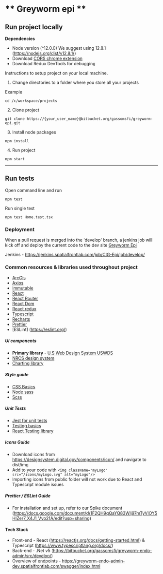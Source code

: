 # ** Greyworm epi **

## Run project locally

**Dependencies**

- Node version (^12.0.0) We suggest using 12.8.1 (https://nodejs.org/dist/v12.8.1/)
- Download [CORS chrome extension](https://chrome.google.com/webstore/detail/allow-cors-access-control/lhobafahddgcelffkeicbaginigeejlf?hl=en)
- Download Redux DevTools for debugging

Instructions to setup project on your local machine.

1. Change directories to a folder where you store all your projects

Example

```
cd /c/workspace/projects
```

2. Clone project

```
git clone https://{your_user_name}@bitbucket.org/gassomsfi/greyworm-epi.git
```

3. Install node packages

```
npm install
```

4. Run project

```
npm start
```

---

## Run tests

Open command line and run

```
npm test
```

Run single test

```
npm test Home.test.tsx
```

### Deployment

When a pull request is merged into the 'develop' branch, a jenkins job will kick off and deploy the current code to the dev site [Greyworm Epi](https://greyworm-epi-dev.spatialfrontlab.com/)

Jenkins - https://jenkins.spatialfrontlab.com/job/CIG-Epi/job/develop/

### Common resources & libraries used throughout project

- [ArcGis](https://developers.arcgis.com/javascript/latest/)
- [Axios](https://www.npmjs.com/package/axios)
- [Immutable](https://immutable-js.github.io/immutable-js/)
- [React](https://reactjs.org/docs/getting-started.html)
- [React Router](https://reactrouter.com/web/guides/quick-start)
- [React Dom](https://reactjs.org/docs/react-dom.html)
- [React redux](https://github.com/reduxjs/redux-devtools)
- [Typescript](https://www.typescriptlang.org/docs/)
- [Recharts](https://recharts.org/en-US/)
- [Prettier](https://prettier.io/)
- [ESLint] (https://eslint.org/)

##### UI components

- **Primary library** - [U.S Web Design System USWDS](https://designsystem.digital.gov/components/overview/)
- [NRCS design system](https://koala-bandits.github.io/nrcs-design-system/)
- [Charting library](https://recharts.org/en-US)

##### Style guide

- [CSS Basics](https://www.youtube.com/kevinpowell)
- [Node sass](https://github.com/sass/node-sass)
- [Scss](https://sass-lang.com/)

##### Unit Tests

- [Jest for unit tests](https://jestjs.io/docs/using-matchers)
- [Testing basics](https://redux.js.org/recipes/writing-tests)
- [React Testing library](https://testing-library.com/docs/react-testing-library/api/)

##### Icons Guide

- Download icons from https://designsystem.digital.gov/components/icon/ and navigate to dist/img
- Add to your code with `<img className="myLogo" src="/icons/myLogo.svg" alt="myLogo"/>`
- Importing icons from public folder will not work due to React and Typescript module issues

##### Prettier / ESLint Guide

- For installation and set up, refer to our Spike document (https://docs.google.com/document/d/1F2QH9qQaYQ83WIj97mTyVlOY5HIZer7_X4J1_Vvo21A/edit?usp=sharing)

#### Tech Stack

- Front-end - React (https://reactjs.org/docs/getting-started.html) & Typescript (https://www.typescriptlang.org/docs/)
- Back-end - .Net v5 (https://bitbucket.org/gassomsfi/greyworm-endo-admin/src/develop/)
- Overview of endpoints - https://greyworm-endo-admin-dev.spatialfrontlab.com/swagger/index.html
